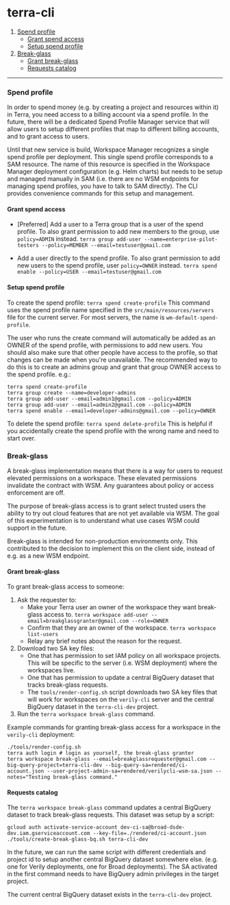 # terra-cli

1. [Spend profile](#spend-profile)
    * [Grant spend access](#grant-spend-access)
    * [Setup spend profile](#setup-spend-profile)
2. [Break-glass](#break-glass)
    * [Grant break-glass](#grant-break-glass)
    * [Requests catalog](#requests-catalog)

-----

### Spend profile
In order to spend money (e.g. by creating a project and resources within it) in Terra, you need
access to a billing account via a spend profile. In the future, there will be a dedicated Spend
Profile Manager service that will allow users to setup different profiles that map to different
billing accounts, and to grant access to users.

Until that new service is build, Workspace Manager recognizes a single spend profile per deployment.
This single spend profile corresponds to a SAM resource. The name of this resource is specified in
the Workspace Manager deployment configuration (e.g. Helm charts) but needs to be setup and managed
manually in SAM (i.e. there are no WSM endpoints for managing spend profiles, you have to talk to SAM
directly). The CLI provides convenience commands for this setup and management.

#### Grant spend access
- [Preferred] Add a user to a Terra group that is a user of the spend profile. To also grant permission
  to add new members to the group, use `policy=ADMIN` instead.
  `terra group add-user --name=enterprise-pilot-testers --policy=MEMBER --email=testuser@gmail.com`

- Add a user directly to the spend profile. To also grant permission to add new users to the spend profile,
  user `policy=OWNER` instead.
  `terra spend enable --policy=USER --email=testuser@gmail.com`

#### Setup spend profile
To create the spend profile:
  `terra spend create-profile`
This command uses the spend profile name specified in the `src/main/resources/servers` file for the current
server. For most servers, the name is `wm-default-spend-profile`.

The user who runs the create command will automatically be added as an OWNER of the spend profile, with
permissions to add new users. You should also make sure that other people have access to the profile,
so that changes can be made when you're unavailable. The recommended way to do this is to create an admins
group and grant that group OWNER access to the spend profile. e.g.:
```
terra spend create-profile
terra group create --name=developer-admins
terra group add-user --email=admin1@gmail.com --policy=ADMIN
terra group add-user --email=admin2@gmail.com --policy=ADMIN
terra spend enable --email=developer-admins@gmail.com --policy=OWNER
```

To delete the spend profile:
  `terra spend delete-profile`
This is helpful if you accidentally create the spend profile with the wrong name and need to start over.

### Break-glass
A break-glass implementation means that there is a way for users to request elevated permissions on a workspace.
These elevated permissions invalidate the contract with WSM. Any guarantees about policy or access enforcement
are off.

The purpose of break-glass access is to grant select trusted users the ability to try out cloud features that
are not yet available via WSM. The goal of this experimentation is to understand what use cases WSM could
support in the future.

Break-glass is intended for non-production environments only. This contributed to the decision to implement
this on the client side, instead of e.g. as a new WSM endpoint.

#### Grant break-glass
To grant break-glass access to someone:
1. Ask the requester to:
    - Make your Terra user an owner of the workspace they want break-glass access to.
      `terra workspace add-user --email=breakglassgranter@gmail.com --role=OWNER`
    - Confirm that they are an owner of the workspace.
      `terra workspace list-users`
    - Relay any brief notes about the reason for the request.
2. Download two SA key files:
    - One that has permission to set IAM policy on all workspace projects. This will be specific
      to the server (i.e. WSM deployment) where the workspaces live.
    - One that has permission to update a central BigQuery dataset that tracks break-glass requests.
    - The `tools/render-config.sh` script downloads two SA key files that will work for workspaces
      on the `verily-cli` server and the central BigQuery dataset in the `terra-cli-dev` project.
3. Run the `terra workspace break-glass` command.

Example commands for granting break-glass access for a workspace in the `verily-cli` deployment:
```
./tools/render-config.sh
terra auth login # login as yourself, the break-glass granter
terra workspace break-glass --email=breakglassrequester@gmail.com --big-query-project=terra-cli-dev --big-query-sa=rendered/ci-account.json --user-project-admin-sa=rendered/verilycli-wsm-sa.json --notes="Testing break-glass command."
```

#### Requests catalog
The `terra workspace break-glass` command updates a central BigQuery dataset to track break-glass requests.
This dataset was setup by a script:
```
gcloud auth activate-service-account dev-ci-sa@broad-dsde-dev.iam.gserviceaccount.com --key-file=./rendered/ci-account.json
./tools/create-break-glass-bq.sh terra-cli-dev
```

In the future, we can run the same script with different credentials and project id to setup another central
BigQuery dataset somewhere else. (e.g. one for Verily deployments, one for Broad deployments). The SA activated
in the first command needs to have BigQuery admin privileges in the target project.

The current central BigQuery dataset exists in the `terra-cli-dev` project.

